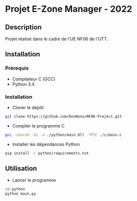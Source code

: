 # Projet E-Zone Manager - 2022

## Description

Projet réalisé dans le cadre de l'UE NF06 de l'UTT.

## Installation

### Prérequis

- Compilateur C (GCC)
- Python 3.X

### Installation

- Cloner le dépôt
```bash
git clone https://github.com/DevNono/NF06-Project.git
```
- Compiler le programme C
```bash
gcc -shared -O2 -o ./python/main.dll -fPIC ./c/main.c
```
- Installer les dépendances Python
```bash
pip install -r python/requirements.txt
```

## Utilisation

- Lancer le programme
```bash
cd python
python main.py
```
